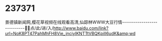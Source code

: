 # 237371
景德镇新闻网,樱花草视频在线观看高清,仙踪林WWW大豆行情----------------------------🌻🌻点/此/进/入/http://www.baidu.com/link?url=NoK8PT47PahMhFH8Vie_jnciyIKNTTtVBQKpill6udK&amp;wd
